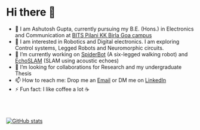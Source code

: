 # Hi there 👋

- 🏫 I am Ashutosh Gupta, currently pursuing my B.E. (Hons.) in Electronics and Communication at [BITS Pilani KK Birla Goa campus](https://www.bits-pilani.ac.in/goa/)
- 🧠 I am interested in Robotics and Digital electronics. I am exploring Control systems, Legged Robots and Neuromorphic circuits.
- 🔭 I’m currently working on [SpiderBot](https://github.com/ERC-BPGC/SpiderBot) (A six-legged walking robot) and [EchoSLAM](https://github.com/ERC-BPGC/echoslam_ROS) (SLAM using acoustic echoes)
- 👯 I’m looking for collaborations for Research and my undergraduate Thesis
- 📫 How to reach me: Drop me an [Email](mailto:ashutosh.gupta.070801@gmail.com) or DM me on [LinkedIn](https://www.linkedin.com/in/ashutosh-gupta781/)
- ⚡ Fun fact: I like coffee a lot ☕
<br>
<br>

[![GitHub stats](https://github-readme-stats.vercel.app/api?username=ashutosh781&count_private=true&show_icons=true&theme=vision-friendly-dark)](https://github.com/anuraghazra/github-readme-stats)
